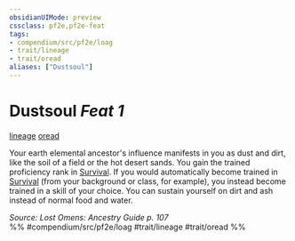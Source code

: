 ```yaml
---
obsidianUIMode: preview
cssclass: pf2e,pf2e-feat
tags:
- compendium/src/pf2e/loag
- trait/lineage
- trait/oread
aliases: ["Dustsoul"]
---
```

# Dustsoul  *Feat 1*  
[lineage](rules/traits/lineage-apg.md)  [oread](rules/traits/oread-b2.md)  


Your earth elemental ancestor's influence manifests in you as dust and dirt, like the soil of a field or the hot desert sands. You gain the trained proficiency rank in [Survival](compendium/skills.md#Survival). If you would automatically become trained in [Survival](compendium/skills.md#Survival) (from your background or class, for example), you instead become trained in a skill of your choice. You can sustain yourself on dirt and ash instead of normal food and water.

*Source: Lost Omens: Ancestry Guide p. 107*  
%% #compendium/src/pf2e/loag #trait/lineage #trait/oread %%